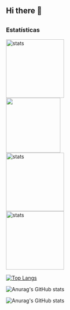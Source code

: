 ## Hi there 👋
##
<h3>Estatísticas</h3>
<div>
  <img height="160em" src="https://github-readme-stats.vercel.app/api?username=testpq&show_icons=true" alt="stats"/>

  <br/>
  <img height="150em" src="https://github-readme-stats.vercel.app/api/top-langs/?username=testpq&layout=compact&langs_count=7&theme=tokyonight"/>
  <br/>
    <img height="160em" src="https://github-readme-streak-stats.herokuapp.com/?user=testpq&theme=omni&theme=tokyonight" alt="stats"/>
  <br/>
  <img height="160" src="https://github-readme-stats.vercel.app/api/top-langs/?username=testpq&layout=compact" alt="stats"/>

  [![Top Langs](https://github-readme-stats.vercel.app/api/top-langs/?username=testpq&layout=donut)](https://github.com/anuraghazra/github-readme-stats)

  ![Anurag's GitHub stats](https://github-readme-stats.vercel.app/api?username=testpq&show_icons=true&bg_color=11111151)

  ![Anurag's GitHub stats](https://github-readme-stats.vercel.app/api?username=testpq&show_icons=true&bg_color=00000000)
  
  </div>

  




